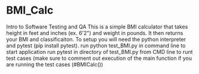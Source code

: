 # BMI_Calc
Intro to Software Testing and QA
This is a simple BMI calculator that takes height in feet and inches (ex. 6'2") and weight in pounds. It then returns your BMI and classificaiton.
To setup you will need the python interpreter and pytest (pip install pytest).
run python test_BMI.py in command line to start application
run pytest in directory of test_BMI.py from CMD line to runt test cases (make sure to comment out execution of the main function if you are running the test cases (#BMICalc())
